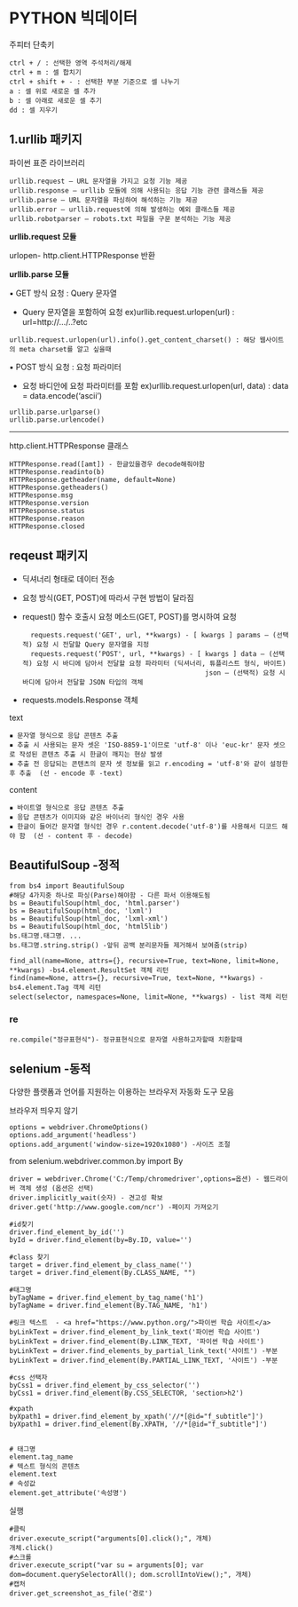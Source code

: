 # PYTHON 빅데이터

주피터 단축키
    
    ctrl + / : 선택한 영역 주석처리/해제
    ctrl + m : 셀 합치기
    ctrl + shift + - : 선택한 부분 기준으로 셀 나누기
    a : 셀 위로 새로운 셀 추가
    b : 셀 아래로 새로운 셀 추기
    dd : 셀 지우기


## 1.urllib 패키지

파이썬 표준 라이브러리

    urllib.request — URL 문자열을 가지고 요청 기능 제공
    urllib.response — urllib 모듈에 의해 사용되는 응답 기능 관련 클래스들 제공
    urllib.parse — URL 문자열을 파싱하여 해석하는 기능 제공
    urllib.error — urllib.request에 의해 발생하는 예외 클래스들 제공
    urllib.robotparser — robots.txt 파일을 구문 분석하는 기능 제공

__urllib.request 모듈__

  urlopen- http.client.HTTPResponse 반환
  
__urllib.parse 모듈__

▪ GET 방식 요청 : Query 문자열
    
   - Query 문자열을 포함하여 요청 ex)urllib.request.urlopen(url)  : url=http://.../..?etc
   
    urllib.request.urlopen(url).info().get_content_charset() : 해당 웹사이트의 meta charset를 알고 싶을때

▪ POST 방식 요청 : 요청 파라미터

   - 요청 바디안에 요청 파라미터를 포함 ex)urllib.request.urlopen(url, data) : data = data.encode(‘ascii’)

    urllib.parse.urlparse()
    urllib.parse.urlencode()

  ***
http.client.HTTPResponse 클래스

    HTTPResponse.read([amt]) - 한글있을경우 decode해줘야함
    HTTPResponse.readinto(b)
    HTTPResponse.getheader(name, default=None)
    HTTPResponse.getheaders()
    HTTPResponse.msg
    HTTPResponse.version
    HTTPResponse.status
    HTTPResponse.reason
    HTTPResponse.closed

## reqeust 패키지
- 딕셔너리 형태로 데이터 전송
- 요청 방식(GET, POST)에 따라서 구현 방법이 달라짐
- request() 함수 호출시 요청 메소드(GET, POST)를 명시하여 요청

        requests.request('GET', url, **kwargs) - [ kwargs ] params – (선택적) 요청 시 전달할 Query 문자열을 지정
        requests.request(‘POST', url, **kwargs) - [ kwargs ] data – (선택적) 요청 시 바디에 담아서 전달할 요청 파라미터 (딕셔너리, 튜플리스트 형식, 바이트)
                                                    json – (선택적) 요청 시 바디에 담아서 전달할 JSON 타입의 객체
 - requests.models.Response  객체
 
 text
 
    ▪ 문자열 형식으로 응답 콘텐츠 추출
    ▪ 추출 시 사용되는 문자 셋은 'ISO-8859-1'이므로 'utf-8' 이나 'euc-kr' 문자 셋으로 작성된 콘텐츠 추출 시 한글이 깨지는 현상 발생
    ▪ 추출 전 응답되는 콘텐츠의 문자 셋 정보를 읽고 r.encoding = 'utf-8'와 같이 설정한 후 추출  (선 - encode 후 -text)

content

    ▪ 바이트열 형식으로 응답 콘텐츠 추출
    ▪ 응답 콘텐츠가 이미지와 같은 바이너리 형식인 경우 사용
    ▪ 한글이 들어간 문자열 형식인 경우 r.content.decode('utf-8')를 사용해서 디코드 해야 함  (선 - content 후 - decode)

## BeautifulSoup -정적

    from bs4 import BeautifulSoup
    #해당 4가지중 하나로 파싱(Parse)해야함 - 다른 파서 이용해도됨
    bs = BeautifulSoup(html_doc, 'html.parser')
    bs = BeautifulSoup(html_doc, 'lxml')
    bs = BeautifulSoup(html_doc, 'lxml-xml')
    bs = BeautifulSoup(html_doc, 'html5lib')
    bs.태그명.태그명. ... 
    bs.태그명.string.strip() -앞뒤 공백 분리문자들 제거해서 보여줌(strip)
    
    find_all(name=None, attrs={}, recursive=True, text=None, limit=None, **kwargs) -bs4.element.ResultSet 객체 리턴
    find(name=None, attrs={}, recursive=True, text=None, **kwargs) - bs4.element.Tag 객체 리턴
    select(selector, namespaces=None, limit=None, **kwargs) - list 객체 리턴

### re
    
    re.compile("정규표현식")- 정규표현식으로 문자열 사용하고자할때 치환할때 

## selenium -동적
다양한 플랫폼과 언어를 지원하는 이용하는 브라우저 자동화 도구 모음

브라우저 띄우지 않기
    
    options = webdriver.ChromeOptions()
    options.add_argument('headless')
    options.add_argument('window-size=1920x1080') -사이즈 조절

from selenium.webdriver.common.by import By 

    driver = webdriver.Chrome('C:/Temp/chromedriver',options=옵션) - 웹드라이버 객체 생성 (옵션은 선택)
    driver.implicitly_wait(숫자) - 견고성 확보
    driver.get('http://www.google.com/ncr') -페이지 가져오기
    
    #id찾기
    driver.find_element_by_id('')
    byId = driver.find_element(by=By.ID, value='')
    
    #class 찾기
    target = driver.find_element_by_class_name('')
    target = driver.find_element(By.CLASS_NAME, "")
    
    #태그명
    byTagName = driver.find_element_by_tag_name('h1') 
    byTagName = driver.find_element(By.TAG_NAME, 'h1')
    
    #링크 텍스트  - <a href="https://www.python.org/">파이썬 학습 사이트</a>
    byLinkText = driver.find_element_by_link_text('파이썬 학습 사이트')
    byLinkText = driver.find_element(By.LINK_TEXT, '파이썬 학습 사이트')
    byLinkText = driver.find_elements_by_partial_link_text('사이트') -부분
    byLinkText = driver.find_element(By.PARTIAL_LINK_TEXT, '사이트') -부분
    
    #css 선택자
    byCss1 = driver.find_element_by_css_selector('') 
    byCss1 = driver.find_element(By.CSS_SELECTOR, 'section>h2')
    
    #xpath
    byXpath1 = driver.find_element_by_xpath('//*[@id="f_subtitle"]')
    byXpath1 = driver.find_element(By.XPATH, '//*[@id="f_subtitle"]')


    # 태그명
    element.tag_name
    # 텍스트 형식의 콘텐츠
    element.text
    # 속성값
    element.get_attribute('속성명')
    
실행

    #클릭
    driver.execute_script("arguments[0].click();", 개체)
    개체.click() 
    #스크롤
    driver.execute_script("var su = arguments[0]; var dom=document.querySelectorAll(); dom.scrollIntoView();", 개체)
    #캡처
    driver.get_screenshot_as_file('경로')
